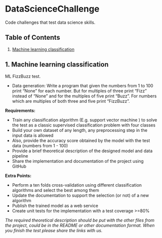 # DataScienceChallenge
 Code challenges that test data science skills.

 ## Table of Contents
1. [Machine learning classification](#ml-classification)

## 1. Machine learning classification <a name="ml-classification"></a>
ML FizzBuzz test.
- Data generation: Write a program that given the numbers from 1 to 100 print “None” for each number. But for multiples of three print “Fizz” instead of “None” and for the multiples of five print “Buzz”. For numbers which are multiples of both three and five print “FizzBuzz”.

**Requirements:**
- Train any classification algorithm (E.g. support vector machine ) to solve the test as a classic supervised classification problem with four classes
- Build your own dataset of any length, any preprocessing step in the input data is allowed
- Also, provide the accuracy score obtained by the model with the test data (numbers from 1 - 100)
- Provide a brief theoretical description of the designed model and data pipeline
- Share the implementation and documentation of the project using GitHub

**Extra Points:**
- Perform a ten folds cross-validation using different classification algorithms and select the best among them
- Update the documentation to support the selection (or not) of a new algorithm
- Publish the trained model as a web service
- Create unit tests for the implementation with a test coverage >=80%

*The required theoretical description should be put with the other files from the project, could be in the README or other documentation format. When you finish the test please share the links with us.*
